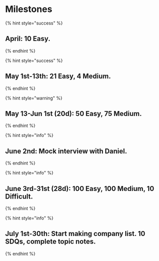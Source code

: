 # Milestones

{% hint style="success" %}
## **April: 10 Easy.** 
{% endhint %}

{% hint style="success" %}
## May 1st-13th: 21 Easy, 4 Medium.
{% endhint %}

{% hint style="warning" %}
## **May 13-Jun 1st \(20d\): 50 Easy, 75 Medium.** 
{% endhint %}

{% hint style="info" %}
## June 2nd: Mock interview with Daniel.  
{% endhint %}

{% hint style="info" %}
## **June 3rd-31st \(28d\): 100 Easy, 100 Medium, 10 Difficult.** 
{% endhint %}

{% hint style="info" %}
## **July 1st-30th: Start making company list. 10 SDQs, complete topic notes.** 
{% endhint %}

